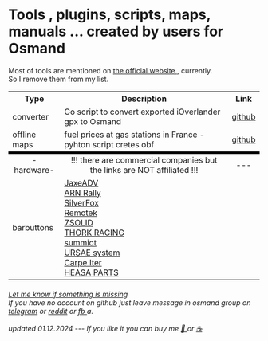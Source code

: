 #  Tools , plugins, scripts, maps, manuals ... created by users for Osmand 

Most of tools are mentioned on <a href="https://osmand.net/docs/user/troubleshooting/resources#converters"> the official website </a>, currently. <br>So I remove them from my list.

<table>
  <tr>
    <th>Type</th>
    <th>Description</th>
    <th>Link</th>    
  </tr>
  <!-- tr>
    <td>converter</td>
    <td>python script to transfer kmz to gpx with icons</td>    
    <td><a href="https://github.com/mariush444/gmapIcons2osmand"> github </a></td>
  </tr>
  <tr>
    <td>converter</td>
    <td>python script to transfer kml to gpx with icons <h6>look at other tools on this account</h6></td>    
    <td><a href="https://github.com/tmusolf/KMLtoOSMAndGPX"> github </a> </td>
  </tr>
  <tr>
    <td>converter</td>
    <td>Garmin Basecamp to Osmand</td>    
    <td><a href="https://github.com/maurizioandreotti/GPX-Basecamp-2-OsmAnd"> github </a> </td>
  </tr>
  <tr>
    <td>converter</td>
    <td> geoPDF, geoTiff, ozi to Osmand </td>    
    <td><a href="https://github.com/mariush444/raster2osmand"> github </a> </td>
  </tr>
  <tr>
    <td>converter</td>
    <td>Osmand gpx to KML with icons </td>    
    <td><a href="https://github.com/mariush444/osmand2kml"> github </a> </td>
  </tr>
  <tr>
    <td>converter</td>
    <td>python script to convert exported iOverlander gpx to Osmand with icons </td>    
    <td><a href="https://github.com/mariush444/Osmand-tools/blob/main/iOver.zip"> github </a> </td>
</tr -->
    <tr>
    <td>converter</td>
    <td>Go script to convert exported iOverlander gpx to Osmand </td>    
    <td><a href="https://github.com/cug/wp_converter"> github </a> </td>
  </tr>
  <!-- tr>
    <td>map style</td>
    <td>gravel roads (webpage in French)</td>    
    <td><a href="https://sites.google.com/view/gravel-roads-seeker/cartes-hors-route/cartes-offline"> Gravel Roads Seeker </a> </td>
  </tr>
  < tr>
    <td>map style</td>
    <td>enduro, MTB and hiking </td>    
    <td><a href="https://github.com/cmoffroad/osmand-outdoor-explorer-plugin"> github </a>  </td>
</tr>
  <tr>
    <td>map style</td>
    <td>set of rendering: moto, cycle, hiking  </td>    
    <td><a href="https://github.com/OsmAnd-Rendering"> github </a>  </td>
</tr>
  <tr>
    <td>map style</td>
    <td>Topo with Hide All Water option </td>    
    <td><a href="https://github.com/mariush444/Osmand-tools/raw/main/TopoHAWater.osf"> plugin </a>  </td>
  </tr>
  <tr>
    <td>map style</td>
    <td>UniMap - some color optimalization </td>    
    <td><a href="https://github.com/basings/OsmAnd-custom-map-styles"> github </a>  </td>
  </tr>
  <tr>
    <td>map style</td>
    <td>OsmAndRailwayStyles - optimalization for <a href="https://www.openrailwaymap.org/"> OpenRailwayMap </a></td>    
    <td><a href="https://github.com/fuzzysolutions/OsmAndRailwayStyles"> github </a>  </td>
  </tr>
<tr>
    <td>map style</td>
    <td>Highlighted Admin Boundaries </td>      
    <td><a href="https://github.com/Max1234-Ita/GuidaOsmand/blob/main/risorse/rendering/en_highlighted_boundaries.md"> github </a>  </td>
  </tr>
  <tr>
    <td>map style</td>
    <td>Hiking - optimalizated Topo </td>    
    <td><a href="https://github.com/Louis-LJ/OsmAnd_Hiking_Map/blob/main/README-EN.md"> github </a>  </td>
  </tr>
  <tr>
    <td>map style</td>
    <td>CycloRoute - optimalization for bikes </td>    
    <td><a href="https://github.com/Louis-LJ/OsmAnd_Cycling_Map/blob/main/README_EN.md"> github </a>  </td>
</tr>
  <tr>
    <td>offline maps</td>
    <td>improved searching addresses for some countries </td>    
    <td><a href="https://opensupermaps.com"> OpenSuperMap </a> </td>
  </tr>
  <tr>
    <td>offline maps</td>
    <td><a href="https://ump.waw.pl/"> UMP-pcPL </a> - alternative map of Poland </td>    
    <td><a href="https://github.com/mariush444/Osmand-tools/blob/main/UMP-PL-OsmAnd_v4_plugin.osf"> github </a> </td>
</tr -->
  <tr>
    <td>offline maps</td>
    <td>fuel prices at gas stations in France - pyhton script cretes obf </td>    
    <td><a href="https://github.com/cbosdo/gas-price/tree/osmand"> github </a> </td>
  </tr>
  <!-- tr>
    <td>online maps</td>
    <td>set of maps (webpage in French)</td>    
    <td><a href="https://sites.google.com/view/gravel-roads-seeker/cartes-hors-route/cartes-pour-applications-mobiles#h.lrtz21a2dinu"> Gravel Roads Seeker </a> </td>
  </tr>
  <tr>
    <td>online maps</td>
    <td>set of maps</td>    
    <td><a href="https://osmand-rendering.github.io/Online-Maps/index_EN.html"> github </a> </td>
  </tr>  
  <tr>
    <td>online maps</td>
    <td><a href="https://www.rainviewer.com/api/weather-maps-api.html"> RainViewer</a>  map with various <a href="https://www.rainviewer.com/api/color-schemes.html"> color schema</a> </td>    
    <td><a href="https://github.com/mariush444/Osmand-tools/raw/main/RainViewer.osf"> plugin </a> </td>
  </tr>
  <tr>
    <td>online maps</td>
    <td>Set of maps of Austria based on <a href="https://basemap.at/en/"> basemap.at WMTS</a> </td>    
    <td><a href="https://github.com/mariush444/Osmand-tools/raw/main/🇦🇹 Austria-basemap.osf"> plugin </a> </td>
  </tr>
  <tr>
    <td>online maps</td>
    <td>Set of maps of French geographical institute IGN </td>    
    <td><a href="https://github.com/OSM-Plein-Air/OsmAnd-maps-IGN/releases"> github </a> </td>
  </tr>
  <tr>
    <td>online maps</td>
    <td>set of maps </td>    
    <td><a href="http://anygis.ru/Web/Html/Osmand_en"> AnyGis </a> </td>
  </tr>
  <tr>
    <td>manual</td>
    <td>1st steps in Italian </td>    
    <td><a href="http://github.com/Max1234-Ita/GuidaOsmand"> github </a> </td>
  </tr-->
  
  <tr>
    <td style="border-top: 5px solid black; text-align: center;">-hardware-</td>
    <td style="border-top: 5px solid black; text-align: center;">!!! there are commercial companies but the links are NOT affiliated !!!</td>    
    <td style="border-top: 5px solid black; text-align: center;">---</td>
  </tr>
  <tr>
    <td>barbuttons</td>
    <td>
      <a href="https://jaxeadv.com/barbuttons">JaxeADV</a> <br>
      <a href="https://www.arnrally.com/arn-rally/en/products/remotes">ARN Rally</a> <br>
      <a href="https://www.silverfoxcontrollers.com/">SilverFox </a> <br>
      <a href="https://www.remotek.no">Remotek</a> <br>
      <a href="https://7solid.myshopify.com/en">7SOLID</a> <br>
      <a href="https://www.thorkracing.com/produto/dmd-remote1/">THORK RACING</a> <br>
      <a href="https://summiot.com/en/">summiot</a> <br>
      <a href="https://ursaesystem.com">URSAE system</a> <br>
      <a href="https://carpe-iter.eu">Carpe Iter</a> <br>
      <a href="https://hesaparts.com/en/categoria-producto/remote-12v-en-en/">HEASA PARTS</a> <br>
    </td>    
    <td></td>
  </tr>
</table>
<h6>
<a href="https://github.com/mariush444/Osmand-tools/issues"> Let me know if something is missing </a> <br>
If you have no account on github just leave message in osmand group on <a href="https://t.me/OsmAndMaps"> telegram</a> or <a href="https://www.reddit.com/r/OsmAnd"> reddit</a> or <a href="https://www.facebook.com/groups/osmandusers/"> fb </a>a. <br> <br>
updated 01.12.2024 --- 
If you like it you can buy me <a href="https://buy.stripe.com/5kA5nP7B27OQdFK7sv"> 🍷 </a> or <a href="https://buy.stripe.com/5kA6rTcVm8SUeJOeUW"> ☕ </a>
</h6>
